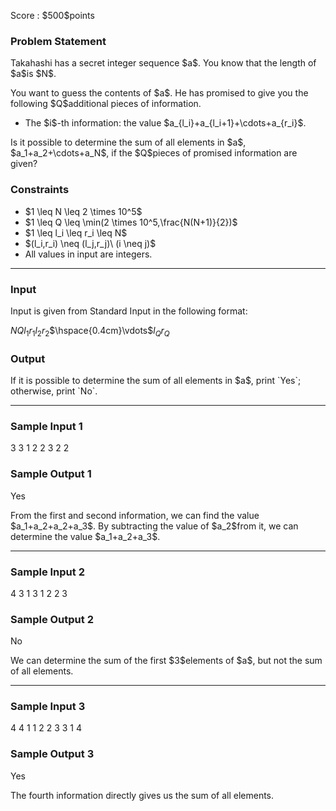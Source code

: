 
<div>

<span>

<span>

<p>
Score : $500$points
</p>

<div>

<section>

### **Problem Statement**

<p>
Takahashi has a secret integer sequence $a$. You know that the length of $a$is $N$.
</p>

<p>
You want to guess the contents of $a$. He has promised to give you the following $Q$additional pieces of information.
</p>

<ul>

<li>
The $i$-th information: the value $a_{l_i}+a_{l_i+1}+\cdots+a_{r_i}$.
</li>

</ul>

<p>
Is it possible to determine the sum of all elements in $a$, $a_1+a_2+\cdots+a_N$, if the $Q$pieces of promised information are given?
</p>

</section>

</div>

<div>

<section>

### **Constraints**

<ul>

<li>
$1 \leq N \leq 2 \times 10^5$
</li>

<li>
$1 \leq Q \leq \min(2 \times 10^5,\frac{N(N+1)}{2})$
</li>

<li>
$1 \leq l_i \leq r_i \leq N$
</li>

<li>
$(l_i,r_i) \neq (l_j,r_j)\ (i \neq j)$
</li>

<li>
All values in input are integers.
</li>

</ul>

</section>

</div>

---

<div>

<div>

<section>

### **Input**

<p>
Input is given from Standard Input in the following format:
</p>

<div>

$N$$Q$$l_1$$r_1$$l_2$$r_2$$\hspace{0.4cm}\vdots$$l_Q$$r_Q$
</div>

</section>

</div>

<div>

<section>

### **Output**

<p>
If it is possible to determine the sum of all elements in $a$, print `Yes`; otherwise, print `No`.
</p>

</section>

</div>

</div>

---

<div>

<section>

### **Sample Input 1**

<div>

3 3
1 2
2 3
2 2

</div>

</section>

</div>

<div>

<section>

### **Sample Output 1**

<div>

Yes

</div>

<p>
From the first and second information, we can find the value $a_1+a_2+a_2+a_3$. By subtracting the value of $a_2$from it, we can determine the value $a_1+a_2+a_3$.
</p>

</section>

</div>

---

<div>

<section>

### **Sample Input 2**

<div>

4 3
1 3
1 2
2 3

</div>

</section>

</div>

<div>

<section>

### **Sample Output 2**

<div>

No

</div>

<p>
We can determine the sum of the first $3$elements of $a$, but not the sum of all elements.
</p>

</section>

</div>

---

<div>

<section>

### **Sample Input 3**

<div>

4 4
1 1
2 2
3 3
1 4

</div>

</section>

</div>

<div>

<section>

### **Sample Output 3**

<div>

Yes

</div>

<p>
The fourth information directly gives us the sum of all elements.
</p>

</section>

</div>

</span>

</span>

</div>
